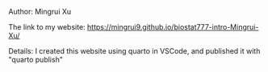 Author: Mingrui Xu

The link to my website: https://mingrui9.github.io/biostat777-intro-Mingrui-Xu/

Details: I created this website using quarto in VSCode, and published it with "quarto publish"
